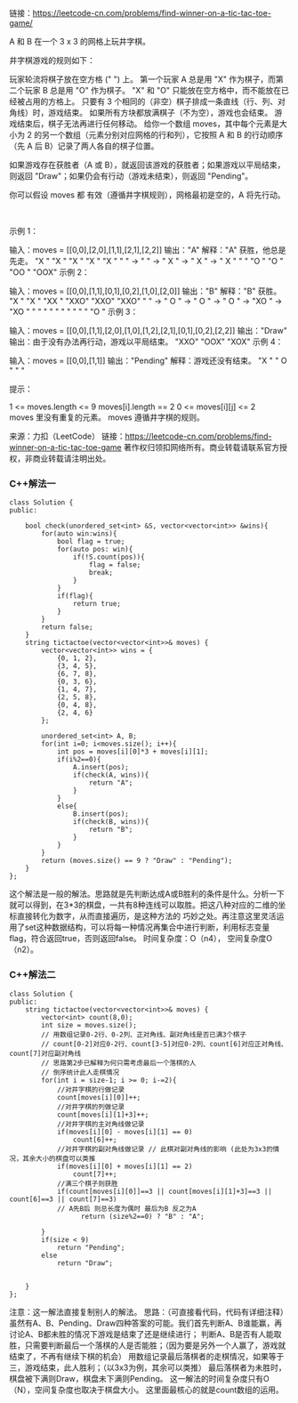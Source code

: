 链接：https://leetcode-cn.com/problems/find-winner-on-a-tic-tac-toe-game/

A 和 B 在一个 3 x 3 的网格上玩井字棋。

井字棋游戏的规则如下：

玩家轮流将棋子放在空方格 (" ") 上。
第一个玩家 A 总是用 "X" 作为棋子，而第二个玩家 B 总是用 "O" 作为棋子。
"X" 和 "O" 只能放在空方格中，而不能放在已经被占用的方格上。
只要有 3 个相同的（非空）棋子排成一条直线（行、列、对角线）时，游戏结束。
如果所有方块都放满棋子（不为空），游戏也会结束。
游戏结束后，棋子无法再进行任何移动。
给你一个数组 moves，其中每个元素是大小为 2 的另一个数组（元素分别对应网格的行和列），它按照 A 和 B 的行动顺序（先 A 后 B）记录了两人各自的棋子位置。

如果游戏存在获胜者（A 或 B），就返回该游戏的获胜者；如果游戏以平局结束，则返回 "Draw"；如果仍会有行动（游戏未结束），则返回 "Pending"。

你可以假设 moves 都 有效（遵循井字棋规则），网格最初是空的，A 将先行动。

 

示例 1：

输入：moves = [[0,0],[2,0],[1,1],[2,1],[2,2]]
输出："A"
解释："A" 获胜，他总是先走。
"X  "    "X  "    "X  "    "X  "    "X  "
"   " -> "   " -> " X " -> " X " -> " X "
"   "    "O  "    "O  "    "OO "    "OOX"
示例 2：

输入：moves = [[0,0],[1,1],[0,1],[0,2],[1,0],[2,0]]
输出："B"
解释："B" 获胜。
"X  "    "X  "    "XX "    "XXO"    "XXO"    "XXO"
"   " -> " O " -> " O " -> " O " -> "XO " -> "XO " 
"   "    "   "    "   "    "   "    "   "    "O  "
示例 3：

输入：moves = [[0,0],[1,1],[2,0],[1,0],[1,2],[2,1],[0,1],[0,2],[2,2]]
输出："Draw"
输出：由于没有办法再行动，游戏以平局结束。
"XXO"
"OOX"
"XOX"
示例 4：

输入：moves = [[0,0],[1,1]]
输出："Pending"
解释：游戏还没有结束。
"X  "
" O "
"   "
 

提示：

1 <= moves.length <= 9
moves[i].length == 2
0 <= moves[i][j] <= 2
moves 里没有重复的元素。
moves 遵循井字棋的规则。

来源：力扣（LeetCode）
链接：https://leetcode-cn.com/problems/find-winner-on-a-tic-tac-toe-game
著作权归领扣网络所有。商业转载请联系官方授权，非商业转载请注明出处。



### C++解法一 ###
```
class Solution {
public:

    bool check(unordered_set<int> &S, vector<vector<int>> &wins){
        for(auto win:wins){
            bool flag = true;
            for(auto pos: win){
                if(!S.count(pos)){
                    flag = false;
                    break;
                }
            }
            if(flag){
                return true;
            }
        }
        return false;
    }
    string tictactoe(vector<vector<int>>& moves) {
        vector<vector<int>> wins = {
            {0, 1, 2},
            {3, 4, 5},
            {6, 7, 8},
            {0, 3, 6},
            {1, 4, 7},
            {2, 5, 8},
            {0, 4, 8},
            {2, 4, 6}
        };

        unordered_set<int> A, B;
        for(int i=0; i<moves.size(); i++){
            int pos = moves[i][0]*3 + moves[i][1];
            if(i%2==0){
                A.insert(pos);
                if(check(A, wins)){
                    return "A";
                }
            }
            else{
                B.insert(pos);
                if(check(B, wins)){
                    return "B";
                }
            }
        }
        return (moves.size() == 9 ? "Draw" : "Pending");
    }
};
```
这个解法是一般的解法。思路就是先判断达成A或B胜利的条件是什么。分析一下就可以得到，在3*3的棋盘，一共有8种连线可以取胜。把这八种对应的二维的坐标直接转化为数字，从而直接遍历，是这种方法的
巧妙之处。再注意这里灵活运用了set这种数据结构，可以将每一种情况再集合中进行判断，利用标志变量flag，符合返回true，否则返回false。
时间复杂度：O（n4）， 空间复杂度O（n2）。

### C++解法二 ###
```
class Solution {
public:
    string tictactoe(vector<vector<int>>& moves) {
        vector<int> count(8,0);
        int size = moves.size();
        // 用数组记录0-2行、0-2列、正对角线、副对角线是否已满3个棋子
        // count[0-2]对应0-2行、count[3-5]对应0-2列、count[6]对应正对角线、count[7]对应副对角线
        // 思路第2步已解释为何只需考虑最后一个落棋的人
        // 倒序统计此人走棋情况
        for(int i = size-1; i >= 0; i-=2){
            //对井字棋的行做记录
            count[moves[i][0]]++;
            //对井字棋的列做记录
            count[moves[i][1]+3]++;
            //对井字棋的主对角线做记录
            if(moves[i][0] - moves[i][1] == 0)
                count[6]++;
            //对井字棋的副对角线做记录 // 此棋对副对角线的影响 (此处为3x3的情况，其余大小的棋盘可以类推
            if(moves[i][0] + moves[i][1] == 2)
                count[7]++;
            //满三个棋子则获胜
            if(count[moves[i][0]]==3 || count[moves[i][1]+3]==3 || count[6]==3 || count[7]==3)
            // A先B后 则总长度为偶时 最后为B 反之为A
                  return (size%2==0) ? "B" : "A";

        }
        if(size < 9)
            return "Pending";
        else
            return "Draw";


    }
};
```
注意：这一解法直接复制别人的解法。
思路：（可直接看代码，代码有详细注释）
虽然有A、B、Pending、Draw四种答案的可能。我们首先判断A、B谁能赢，再讨论A、B都未胜的情况下游戏是结束了还是继续进行；
判断A、B是否有人能取胜，只需要判断最后一个落棋的人是否能胜；（因为要是另外一个人赢了，游戏就结束了，不再有继续下棋的机会）
用数组记录最后落棋者的走棋情况，如果等于三，游戏结束，此人胜利；（以3x3为例，其余可以类推）
最后落棋者为未胜时，棋盘被下满则Draw，棋盘未下满则Pending。
这一解法的时间复杂度只有O（N），空间复杂度也取决于棋盘大小。
这里面最核心的就是count数组的运用。


